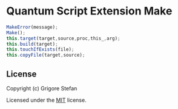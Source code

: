 # Quantum Script Extension Make

```javascript
MakeError(message);
Make();
this.target(target,source,proc,this_,arg);
this.build(target);
this.touchIfExists(file);
this.copyFile(target,source);
```

## License

Copyright (c) Grigore Stefan

Licensed under the [MIT](LICENSE) license.

